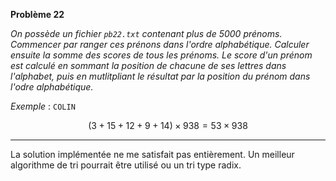 **Problème 22**

_On possède un fichier `pb22.txt` contenant plus de $5000$ prénoms. Commencer par ranger ces prénons dans l'ordre alphabétique. Calculer ensuite la somme des scores de tous les prénoms. Le score d'un prénom est calculé en sommant la position de chacune de ses lettres dans l'alphabet, puis en mutlitpliant le résultat par la position du prénom dans l'odre alphabétique._

_Exemple_ : `COLIN`

$$
(3 + 15 + 12 + 9 + 14) \times 938 = 53 \times 938
$$

___

La solution implémentée ne me satisfait pas entièrement. Un meilleur algorithme de tri pourrait être utilisé ou un tri type radix.